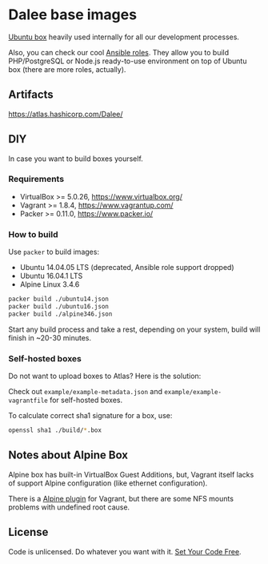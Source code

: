 # Dalee base images

[Ubuntu box](https://atlas.hashicorp.com/Dalee/boxes/ubuntu) 
heavily used internally for all our development processes.

Also, you can check our cool [Ansible roles](https://galaxy.ansible.com/Dalee/). 
They allow you to build PHP/PostgreSQL or Node.js ready-to-use environment on top 
of Ubuntu box (there are more roles, actually).

## Artifacts

https://atlas.hashicorp.com/Dalee/

## DIY

In case you want to build boxes yourself.

### Requirements

 * VirtualBox >= 5.0.26, https://www.virtualbox.org/
 * Vagrant >= 1.8.4, https://www.vagrantup.com/
 * Packer >= 0.11.0, https://www.packer.io/

### How to build
Use `packer` to build images:

 * Ubuntu 14.04.05 LTS (deprecated, Ansible role support dropped)
 * Ubuntu 16.04.1 LTS
 * Alpine Linux 3.4.6

```bash
packer build ./ubuntu14.json
packer build ./ubuntu16.json
packer build ./alpine346.json
```

Start any build process and take a rest, depending on your system,
build will finish in ~20-30 minutes.

### Self-hosted boxes

Do not want to upload boxes to Atlas? Here is the solution:

Check out `example/example-metadata.json` and `example/example-vagrantfile` for self-hosted boxes.

To calculate correct sha1 signature for a box, use:
```bash
openssl sha1 ./build/*.box
```

## Notes about Alpine Box

Alpine box has built-in VirtualBox Guest Additions, but, 
Vagrant itself lacks of support Alpine configuration (like ethernet configuration).

There is a [Alpine plugin](https://github.com/maier/vagrant-alpine) for Vagrant,
but there are some NFS mounts problems with undefined root cause.

## License

Code is unlicensed. Do whatever you want with it. [Set Your Code Free](http://unlicense.org/).
